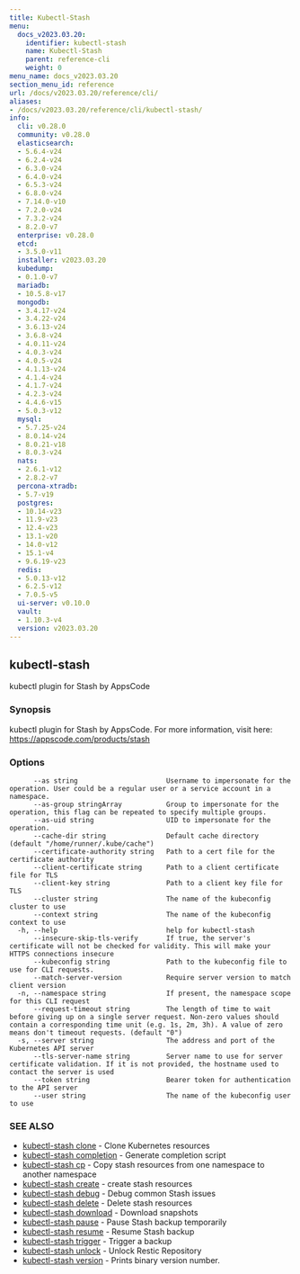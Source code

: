 ```yaml
---
title: Kubectl-Stash
menu:
  docs_v2023.03.20:
    identifier: kubectl-stash
    name: Kubectl-Stash
    parent: reference-cli
    weight: 0
menu_name: docs_v2023.03.20
section_menu_id: reference
url: /docs/v2023.03.20/reference/cli/
aliases:
- /docs/v2023.03.20/reference/cli/kubectl-stash/
info:
  cli: v0.28.0
  community: v0.28.0
  elasticsearch:
  - 5.6.4-v24
  - 6.2.4-v24
  - 6.3.0-v24
  - 6.4.0-v24
  - 6.5.3-v24
  - 6.8.0-v24
  - 7.14.0-v10
  - 7.2.0-v24
  - 7.3.2-v24
  - 8.2.0-v7
  enterprise: v0.28.0
  etcd:
  - 3.5.0-v11
  installer: v2023.03.20
  kubedump:
  - 0.1.0-v7
  mariadb:
  - 10.5.8-v17
  mongodb:
  - 3.4.17-v24
  - 3.4.22-v24
  - 3.6.13-v24
  - 3.6.8-v24
  - 4.0.11-v24
  - 4.0.3-v24
  - 4.0.5-v24
  - 4.1.13-v24
  - 4.1.4-v24
  - 4.1.7-v24
  - 4.2.3-v24
  - 4.4.6-v15
  - 5.0.3-v12
  mysql:
  - 5.7.25-v24
  - 8.0.14-v24
  - 8.0.21-v18
  - 8.0.3-v24
  nats:
  - 2.6.1-v12
  - 2.8.2-v7
  percona-xtradb:
  - 5.7-v19
  postgres:
  - 10.14-v23
  - 11.9-v23
  - 12.4-v23
  - 13.1-v20
  - 14.0-v12
  - 15.1-v4
  - 9.6.19-v23
  redis:
  - 5.0.13-v12
  - 6.2.5-v12
  - 7.0.5-v5
  ui-server: v0.10.0
  vault:
  - 1.10.3-v4
  version: v2023.03.20
---
```


## kubectl-stash

kubectl plugin for Stash by AppsCode

### Synopsis

kubectl plugin for Stash by AppsCode. For more information, visit here: https://appscode.com/products/stash

### Options

```
      --as string                      Username to impersonate for the operation. User could be a regular user or a service account in a namespace.
      --as-group stringArray           Group to impersonate for the operation, this flag can be repeated to specify multiple groups.
      --as-uid string                  UID to impersonate for the operation.
      --cache-dir string               Default cache directory (default "/home/runner/.kube/cache")
      --certificate-authority string   Path to a cert file for the certificate authority
      --client-certificate string      Path to a client certificate file for TLS
      --client-key string              Path to a client key file for TLS
      --cluster string                 The name of the kubeconfig cluster to use
      --context string                 The name of the kubeconfig context to use
  -h, --help                           help for kubectl-stash
      --insecure-skip-tls-verify       If true, the server's certificate will not be checked for validity. This will make your HTTPS connections insecure
      --kubeconfig string              Path to the kubeconfig file to use for CLI requests.
      --match-server-version           Require server version to match client version
  -n, --namespace string               If present, the namespace scope for this CLI request
      --request-timeout string         The length of time to wait before giving up on a single server request. Non-zero values should contain a corresponding time unit (e.g. 1s, 2m, 3h). A value of zero means don't timeout requests. (default "0")
  -s, --server string                  The address and port of the Kubernetes API server
      --tls-server-name string         Server name to use for server certificate validation. If it is not provided, the hostname used to contact the server is used
      --token string                   Bearer token for authentication to the API server
      --user string                    The name of the kubeconfig user to use
```

### SEE ALSO

* [kubectl-stash clone](/docs/v2023.03.20/reference/cli/kubectl-stash_clone)	 - Clone Kubernetes resources
* [kubectl-stash completion](/docs/v2023.03.20/reference/cli/kubectl-stash_completion)	 - Generate completion script
* [kubectl-stash cp](/docs/v2023.03.20/reference/cli/kubectl-stash_cp)	 - Copy stash resources from one namespace to another namespace
* [kubectl-stash create](/docs/v2023.03.20/reference/cli/kubectl-stash_create)	 - create stash resources
* [kubectl-stash debug](/docs/v2023.03.20/reference/cli/kubectl-stash_debug)	 - Debug common Stash issues
* [kubectl-stash delete](/docs/v2023.03.20/reference/cli/kubectl-stash_delete)	 - Delete stash resources
* [kubectl-stash download](/docs/v2023.03.20/reference/cli/kubectl-stash_download)	 - Download snapshots
* [kubectl-stash pause](/docs/v2023.03.20/reference/cli/kubectl-stash_pause)	 - Pause Stash backup temporarily
* [kubectl-stash resume](/docs/v2023.03.20/reference/cli/kubectl-stash_resume)	 - Resume Stash backup
* [kubectl-stash trigger](/docs/v2023.03.20/reference/cli/kubectl-stash_trigger)	 - Trigger a backup
* [kubectl-stash unlock](/docs/v2023.03.20/reference/cli/kubectl-stash_unlock)	 - Unlock Restic Repository
* [kubectl-stash version](/docs/v2023.03.20/reference/cli/kubectl-stash_version)	 - Prints binary version number.

